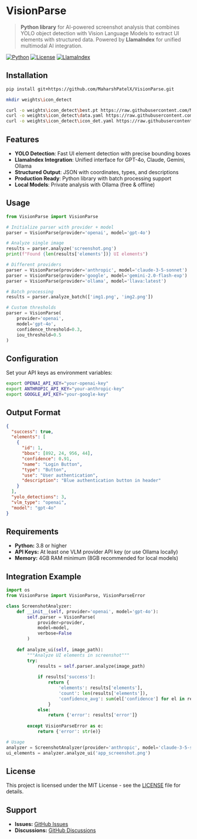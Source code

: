 # VisionParse

> **Python library** for AI-powered screenshot analysis that combines YOLO object detection with Vision Language Models to extract UI elements with structured data. Powered by **LlamaIndex** for unified multimodal AI integration.

[![Python](https://img.shields.io/badge/Python-3.8+-blue.svg)](https://python.org)
[![License](https://img.shields.io/badge/License-MIT-green.svg)](LICENSE)
[![LlamaIndex](https://img.shields.io/badge/Powered%20by-LlamaIndex-orange.svg)](https://www.llamaindex.ai/)

## Installation

```bash
pip install git+https://github.com/MaharshPatelX/VisionParse.git
```
```bash
mkdir weights\icon_detect

curl -o weights\icon_detect\best.pt https://raw.githubusercontent.com/MaharshPatelX/VisionParse/main/weights/icon_detect/best.pt
curl -o weights\icon_detect\data.yaml https://raw.githubusercontent.com/MaharshPatelX/VisionParse/main/weights/icon_detect/data.yaml
curl -o weights\icon_detect\icon_det.yaml https://raw.githubusercontent.com/MaharshPatelX/VisionParse/main/weights/icon_detect/icon_det.yaml
```

## Features

- **YOLO Detection**: Fast UI element detection with precise bounding boxes
- **LlamaIndex Integration**: Unified interface for GPT-4o, Claude, Gemini, Ollama
- **Structured Output**: JSON with coordinates, types, and descriptions
- **Production Ready**: Python library with batch processing support
- **Local Models**: Private analysis with Ollama (free & offline)

## Usage

```python
from VisionParse import VisionParse

# Initialize parser with provider + model
parser = VisionParse(provider='openai', model='gpt-4o')

# Analyze single image
results = parser.analyze('screenshot.png')
print(f"Found {len(results['elements'])} UI elements")

# Different providers
parser = VisionParse(provider='anthropic', model='claude-3-5-sonnet')
parser = VisionParse(provider='google', model='gemini-2.0-flash-exp')
parser = VisionParse(provider='ollama', model='llava:latest')

# Batch processing
results = parser.analyze_batch(['img1.png', 'img2.png'])

# Custom thresholds
parser = VisionParse(
    provider='openai', 
    model='gpt-4o',
    confidence_threshold=0.3,
    iou_threshold=0.5
)
```

## Configuration

Set your API keys as environment variables:
```bash
export OPENAI_API_KEY="your-openai-key"
export ANTHROPIC_API_KEY="your-anthropic-key"  
export GOOGLE_API_KEY="your-google-key"
```

## Output Format

```json
{
  "success": true,
  "elements": [
    {
      "id": 1,
      "bbox": [892, 24, 956, 44],
      "confidence": 0.91,
      "name": "Login Button",
      "type": "Button", 
      "use": "User authentication",
      "description": "Blue authentication button in header"
    }
  ],
  "yolo_detections": 3,
  "vlm_type": "openai",
  "model": "gpt-4o"
}
```

## Requirements

- **Python:** 3.8 or higher
- **API Keys:** At least one VLM provider API key (or use Ollama locally)
- **Memory:** 4GB RAM minimum (8GB recommended for local models)

## Integration Example

```python
import os
from VisionParse import VisionParse, VisionParseError

class ScreenshotAnalyzer:
    def __init__(self, provider='openai', model='gpt-4o'):
        self.parser = VisionParse(
            provider=provider,
            model=model,
            verbose=False
        )
    
    def analyze_ui(self, image_path):
        """Analyze UI elements in screenshot"""
        try:
            results = self.parser.analyze(image_path)
            
            if results['success']:
                return {
                    'elements': results['elements'],
                    'count': len(results['elements']),
                    'confidence_avg': sum(el['confidence'] for el in results['elements']) / len(results['elements'])
                }
            else:
                return {'error': results['error']}
                
        except VisionParseError as e:
            return {'error': str(e)}

# Usage
analyzer = ScreenshotAnalyzer(provider='anthropic', model='claude-3-5-sonnet')
ui_elements = analyzer.analyze_ui('app_screenshot.png')
```

## License

This project is licensed under the MIT License - see the [LICENSE](LICENSE) file for details.

## Support

- **Issues:** [GitHub Issues](https://github.com/MaharshPatelX/VisionParse/issues)
- **Discussions:** [GitHub Discussions](https://github.com/MaharshPatelX/VisionParse/discussions)
